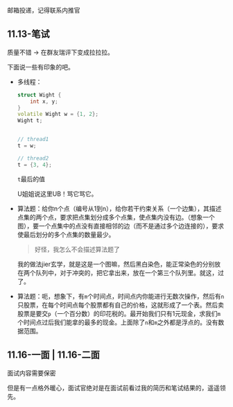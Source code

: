 邮箱投递，记得联系内推官

## 11.13-笔试

质量不错 -> 在群友瑞评下变成拉拉拉。

下面说一些有印象的吧。

+ 多线程：
	```cpp
	struct Wight {
		int x, y;
	}
	volatile Wight w = {1, 2};
	Wight t;


	// thread1
	t = w;

	// thread2
	t = {3, 4};
	```

	`t`最后的值

	U姐姐说这里UB！骂它骂它。

+ 算法题：给你n个点（编号从1到n），给你若干约束关系（一个边集），其描述点集的两个点，要求把点集划分成多个点集，使点集内没有边。（想象一个图），要一个点集中的点没有直接相邻的边（而不是通过多个边连接的），要求使最后划分的多个点集的数量最少。
	>好怪，我怎么不会描述算法题了

	我的做法jier玄学，就是这是一个图嘛，然后黑白染色，能正常染色的分别放在两个队列中，对于冲突的，把它拿出来，放在一个第三个队列里。就这，过了。

+ 算法题：呃，想象下，有`m`个时间点，时间点内你能进行无数次操作，然后有`n`只股票，在每个时间点每个股票都有自己的价格，这就形成了一个表。然后卖股票是要交`p`（一个百分数）的印花税的。最开始我们只有1元现金，求我们`m`个时间点过后我们能拿的最多的现金。上面除了`n`和`m`之外都是浮点的。没有数据范围。

## 11.16-一面 | 11.16-二面

面试内容需要保密

但是有一点格外暖心，面试官绝对是在面试前看过我的简历和笔试结果的，遥遥领先。
